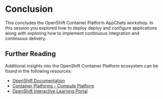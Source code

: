 Conclusion
============================

This concludes the OpenShift Container Platform AppChats workshop. In this session you explored how to deploy deploy and configure applications along with exploring how to implement continuous integration and continuous delivery. 

## Further Reading

Additional insights into the OpenShift Container Platform ecosystem can be found in the following resources:

* [OpenShift Documentation](https://docs.openshift.com/container-platform/3.9/welcome/index.html)
* [Container Platforms - Compute Platform](http://goto/container)
* [OpenShift Interactive Learning Portal](https://learn.openshift.com/)